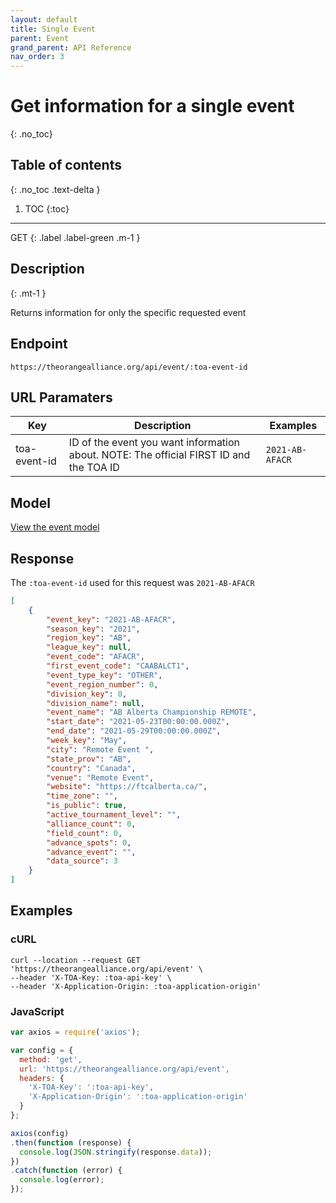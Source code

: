 ```yaml
---
layout: default
title: Single Event
parent: Event
grand_parent: API Reference
nav_order: 3
---
```


# Get information for a single event
{: .no_toc}

## Table of contents
{: .no_toc .text-delta }

1. TOC
{:toc}

---

GET
{: .label .label-green .m-1 }

## Description
{: .mt-1 }

Returns information for only the specific requested event

## Endpoint

```
https://theorangealliance.org/api/event/:toa-event-id
```

## URL Paramaters

| Key | Description | Examples |
| --- | --- | --- |
| toa-event-id | ID of the event you want information about. NOTE: The official FIRST ID and the TOA ID | `2021-AB-AFACR` |

## Model

[View the event model](/reference/event/models.html#event)

## Response

The `:toa-event-id` used for this request was `2021-AB-AFACR`

```json
[
    {
        "event_key": "2021-AB-AFACR",
        "season_key": "2021",
        "region_key": "AB",
        "league_key": null,
        "event_code": "AFACR",
        "first_event_code": "CAABALCT1",
        "event_type_key": "OTHER",
        "event_region_number": 0,
        "division_key": 0,
        "division_name": null,
        "event_name": "AB Alberta Championship REMOTE",
        "start_date": "2021-05-23T00:00:00.000Z",
        "end_date": "2021-05-29T00:00:00.000Z",
        "week_key": "May",
        "city": "Remote Event ",
        "state_prov": "AB",
        "country": "Canada",
        "venue": "Remote Event",
        "website": "https://ftcalberta.ca/",
        "time_zone": "",
        "is_public": true,
        "active_tournament_level": "",
        "alliance_count": 0,
        "field_count": 0,
        "advance_spots": 0,
        "advance_event": "",
        "data_source": 3
    }
]
```

## Examples

### cURL

```
curl --location --request GET 'https://theorangealliance.org/api/event' \
--header 'X-TOA-Key: :toa-api-key' \
--header 'X-Application-Origin: :toa-application-origin'
```

### JavaScript

```javascript
var axios = require('axios');

var config = {
  method: 'get',
  url: 'https://theorangealliance.org/api/event',
  headers: { 
    'X-TOA-Key': ':toa-api-key', 
    'X-Application-Origin': ':toa-application-origin'
  }
};

axios(config)
.then(function (response) {
  console.log(JSON.stringify(response.data));
})
.catch(function (error) {
  console.log(error);
});
```